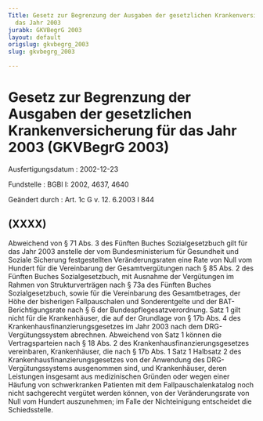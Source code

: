 ```yaml
---
Title: Gesetz zur Begrenzung der Ausgaben der gesetzlichen Krankenversicherung für
  das Jahr 2003
jurabk: GKVBegrG 2003
layout: default
origslug: gkvbegrg_2003
slug: gkvbegrg_2003

---
```


# Gesetz zur Begrenzung der Ausgaben der gesetzlichen Krankenversicherung für das Jahr 2003 (GKVBegrG 2003)

Ausfertigungsdatum
:   2002-12-23

Fundstelle
:   BGBl I: 2002, 4637, 4640

Geändert durch
:   Art. 1c G v. 12. 6.2003 I 844

## (XXXX)

Abweichend von § 71 Abs. 3 des Fünften Buches Sozialgesetzbuch gilt
für das Jahr 2003 anstelle der vom Bundesministerium für Gesundheit
und Soziale Sicherung festgestellten Veränderungsraten eine Rate von
Null vom Hundert für die Vereinbarung der Gesamtvergütungen nach § 85
Abs. 2 des Fünften Buches Sozialgesetzbuch, mit Ausnahme der
Vergütungen im Rahmen von Strukturverträgen nach § 73a des Fünften
Buches Sozialgesetzbuch, sowie für die Vereinbarung des
Gesamtbetrages, der Höhe der bisherigen Fallpauschalen und
Sonderentgelte und der BAT-Berichtigungsrate nach § 6 der
Bundespflegesatzverordnung. Satz 1 gilt nicht für die Krankenhäuser,
die auf der Grundlage von § 17b Abs. 4 des
Krankenhausfinanzierungsgesetzes im Jahr 2003 nach dem DRG-
Vergütungssystem abrechnen. Abweichend von Satz 1 können die
Vertragsparteien nach § 18 Abs. 2 des Krankenhausfinanzierungsgesetzes
vereinbaren, Krankenhäuser, die nach § 17b Abs. 1 Satz 1 Halbsatz 2
des Krankenhausfinanzierungsgesetzes von der Anwendung des DRG-
Vergütungssystems ausgenommen sind, und Krankenhäuser, deren
Leistungen insgesamt aus medizinischen Gründen oder wegen einer
Häufung von schwerkranken Patienten mit dem Fallpauschalenkatalog noch
nicht sachgerecht vergütet werden können, von der Veränderungsrate von
Null vom Hundert auszunehmen; im Falle der Nichteinigung entscheidet
die Schiedsstelle.

